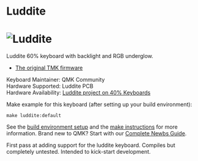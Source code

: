 # Luddite

![Luddite](https://1.bp.blogspot.com/-GAAa-sMU_WU/W7uYLJJ8x1I/AAAAAAACS44/31n2z69BSboM4KT48YkNMJRYciC8LUMWgCLcBGAs/s640/a.jpg)
===

Luddite 60% keyboard with backlight and RGB underglow.

* [The original TMK firmware](https://github.com/di0ib/tmk_keyboard/tree/master/keyboard/luddite)

Keyboard Maintainer: QMK Community  
Hardware Supported: Luddite PCB  
Hardware Availability: [Luddite project on 40% Keyboards](http://www.40percent.club/search/label/luddite)

Make example for this keyboard (after setting up your build environment):

    make luddite:default

See the [build environment setup](https://docs.qmk.fm/#/getting_started_build_tools) and the [make instructions](https://docs.qmk.fm/#/getting_started_make_guide) for more information. Brand new to QMK? Start with our [Complete Newbs Guide](https://docs.qmk.fm/#/newbs).

First pass at adding support for the luddite keyboard. Compiles but completely
untested. Intended to kick-start development.
